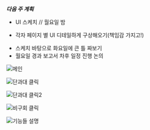 ***다음 주 계획***
 - UI 스케치 // 월요일 밤
 + 각자 페이지 별 UI 디테일하게 구상해오기(책임감 가지고!)
 - 스케치 바탕으로 화요일에 큰 틀 짜보기
 - 월요일 경과 보고서 차후 일정 진행 논의



![메인](https://user-images.githubusercontent.com/99310356/185897399-36a0c1e6-5e27-4381-a2f3-8b54db110c95.jpg)

![단과대 클릭](https://user-images.githubusercontent.com/99310356/185897451-cd15bd4a-72ca-45c0-b917-417f54eef218.jpg)

![단과대 클릭2](https://user-images.githubusercontent.com/99310356/185897518-2d59de7e-ed1d-4e3b-8982-f627986fb4a6.jpg)

![비구회 클릭](https://user-images.githubusercontent.com/99310356/185897559-eb7785d0-cba3-4118-a884-58229c03e862.jpg)

![기능들 설명](https://user-images.githubusercontent.com/99310356/185897582-96efce45-e5bd-4e4b-ab34-a69eebdd7b65.jpg)
